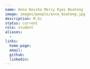 ```yaml
---
name: Anna Keisha Mercy Kyei Boateng
image: images/people/anna_boateng.jpg
description: M.Sc
status: current
role: student
aliases:
  - 
links: 
  home-page: 
  email: 
  github: 
  linkedin: 
---
```

